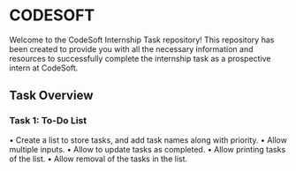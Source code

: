 # CODESOFT
Welcome to the CodeSoft Internship Task repository! This repository has been created to provide you with all the necessary information and resources to successfully complete the internship task as a prospective intern at CodeSoft.

## Task Overview

### Task 1: To-Do List 
• Create a list to store tasks, and add task names along with priority.
• Allow multiple inputs.
• Allow to update tasks as completed.
• Allow printing tasks of the list.
• Allow removal of the tasks in the list.
